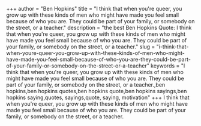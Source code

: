 +++
author = "Ben Hopkins"
title = "I think that when you're queer, you grow up with these kinds of men who might have made you feel small because of who you are. They could be part of your family, or somebody on the street, or a teacher."
description = "the best Ben Hopkins Quote: I think that when you're queer, you grow up with these kinds of men who might have made you feel small because of who you are. They could be part of your family, or somebody on the street, or a teacher."
slug = "i-think-that-when-youre-queer-you-grow-up-with-these-kinds-of-men-who-might-have-made-you-feel-small-because-of-who-you-are-they-could-be-part-of-your-family-or-somebody-on-the-street-or-a-teacher"
keywords = "I think that when you're queer, you grow up with these kinds of men who might have made you feel small because of who you are. They could be part of your family, or somebody on the street, or a teacher.,ben hopkins,ben hopkins quotes,ben hopkins quote,ben hopkins sayings,ben hopkins saying,quotes, sayings,quote, saying, motivation"
+++
I think that when you're queer, you grow up with these kinds of men who might have made you feel small because of who you are. They could be part of your family, or somebody on the street, or a teacher.
